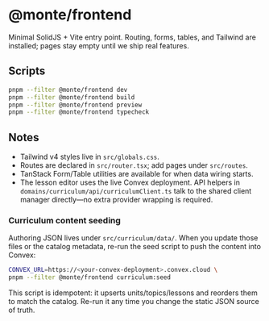 # @monte/frontend

Minimal SolidJS + Vite entry point. Routing, forms, tables, and Tailwind are installed; pages stay empty until we ship real features.

## Scripts

```bash
pnpm --filter @monte/frontend dev
pnpm --filter @monte/frontend build
pnpm --filter @monte/frontend preview
pnpm --filter @monte/frontend typecheck
```

## Notes

- Tailwind v4 styles live in `src/globals.css`.
- Routes are declared in `src/router.tsx`; add pages under `src/routes`.
- TanStack Form/Table utilities are available for when data wiring starts.
- The lesson editor uses the live Convex deployment. API helpers in `domains/curriculum/api/curriculumClient.ts` talk to the shared client manager directly—no extra provider wrapping is required.

### Curriculum content seeding

Authoring JSON lives under `src/curriculum/data/`. When you update those files or the catalog metadata, re-run the seed script to push the content into Convex:

```bash
CONVEX_URL=https://<your-convex-deployment>.convex.cloud \
pnpm --filter @monte/frontend curriculum:seed
```

This script is idempotent: it upserts units/topics/lessons and reorders them to match the catalog. Re-run it any time you change the static JSON source of truth.
